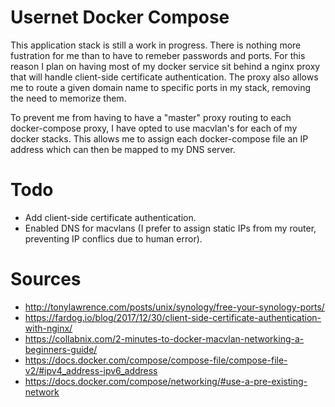 # Usernet Docker Compose
This application stack is still a work in progress. There is nothing more fustration for me than to have
to remeber passwords and ports. For this reason I plan on having most of my docker service sit behind
a nginx proxy that will handle client-side certificate authentication. The proxy also allows me to
route a given domain name to specific ports in my stack, removing the need to memorize them.

To prevent me from having to have a "master" proxy routing to each docker-compose proxy,
I have opted to use macvlan's for each of my docker stacks. This allows me to assign
each docker-compose file an IP address which can then be mapped to my DNS server.

# Todo
- Add client-side certificate authentication.
- Enabled DNS for macvlans (I prefer to assign static IPs from my router, preventing IP conflics due to human error).

# Sources
- http://tonylawrence.com/posts/unix/synology/free-your-synology-ports/
- https://fardog.io/blog/2017/12/30/client-side-certificate-authentication-with-nginx/
- https://collabnix.com/2-minutes-to-docker-macvlan-networking-a-beginners-guide/
- https://docs.docker.com/compose/compose-file/compose-file-v2/#ipv4_address-ipv6_address
- https://docs.docker.com/compose/networking/#use-a-pre-existing-network
